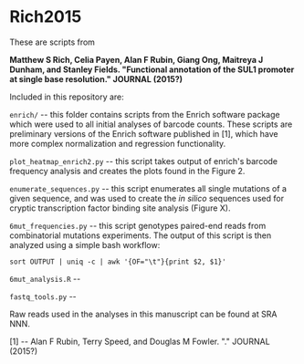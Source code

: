 # Rich2015

These are scripts from 

<b>Matthew S Rich, Celia Payen, Alan F Rubin, Giang Ong, Maitreya J Dunham, and Stanley Fields. "Functional annotation of the SUL1 promoter at single base resolution." JOURNAL (2015?)</b>

Included in this repository are:

`enrich/` -- this folder contains scripts from the Enrich software package which were used to all initial analyses of barcode counts. These scripts are preliminary versions of the Enrich software published in [1], which have more complex normalization and regression functionality.

`plot_heatmap_enrich2.py` -- this script takes output of enrich's barcode frequency analysis and creates the plots found in the Figure 2.

`enumerate_sequences.py` -- this script enumerates all single mutations of a given sequence, and was used to create the <em>in silico</em> sequences used for cryptic transcription factor binding site analysis (Figure X).

`6mut_frequencies.py` -- this script genotypes paired-end reads from combinatorial mutations experiments. The output of this script is then analyzed using a simple bash workflow:
	
	sort OUTPUT | uniq -c | awk '{OF="\t"}{print $2, $1}'

`6mut_analysis.R` -- 

`fastq_tools.py` -- 

Raw reads used in the analyses in this manuscript can be found at SRA NNN.

[1] -- Alan F Rubin, Terry Speed, and Douglas M Fowler. "." JOURNAL (2015?)
